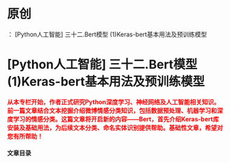 # 原创
：  [Python人工智能] 三十二.Bert模型 (1)Keras-bert基本用法及预训练模型

# [Python人工智能] 三十二.Bert模型 (1)Keras-bert基本用法及预训练模型

<font color="red">**从本专栏开始，作者正式研究Python深度学习、神经网络及人工智能相关知识。前一篇文章结合文本挖掘介绍微博情感分类知识，包括数据预处理、机器学习和深度学习的情感分类。这篇文章将开启新的内容——Bert，首先介绍Keras-bert库安装及基础用法，为后续文本分类、命名实体识别提供帮助。基础性文章，希望对您有所帮助！**</font>

#### 文章目录
